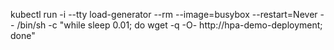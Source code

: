 kubectl run -i --tty load-generator --rm --image=busybox --restart=Never -- /bin/sh -c "while sleep 0.01; do wget -q -O- http://hpa-demo-deployment; done"
